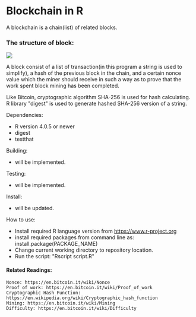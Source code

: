 # 
# Blockchain in R

A blockchain is a chain(list) of related blocks. 

### The structure of block:
![](https://miro.medium.com/max/1364/1*l3q104r2txeX7fC7dLOQUQ.png)

A block consist of a list of transaction(in this program a string is used to simplify),
a hash of the previous block in the chain, and a certain nonce value 
which the miner should receive in such a way as to prove that the work spent
block mining has been completed.

Like Bitcoin, cryptographic algorithm SHA-256 is used for hash calculating.
R library "digest" is used to generate hashed SHA-256 version of a string.

Dependencies:
- R version 4.0.5 or newer
- digest
- testthat

Building:
- will be implemented.

Testing:
- will be implemented.

Install:
- will be updated.

How to use:
- Install required R language version from https://www.r-project.org
- install required packages from command line as:
install.package(PACKAGE_NAME)
- Change current working directory to repository location.
- Run the script: "Rscript script.R"

#### Related Readings:
``````
Nonce: https://en.bitcoin.it/wiki/Nonce
Proof of work: https://en.bitcoin.it/wiki/Proof_of_work
Cryptographic Hash Function: https://en.wikipedia.org/wiki/Cryptographic_hash_function
Mining: https://en.bitcoin.it/wiki/Mining
Difficulty: https://en.bitcoin.it/wiki/Difficulty



